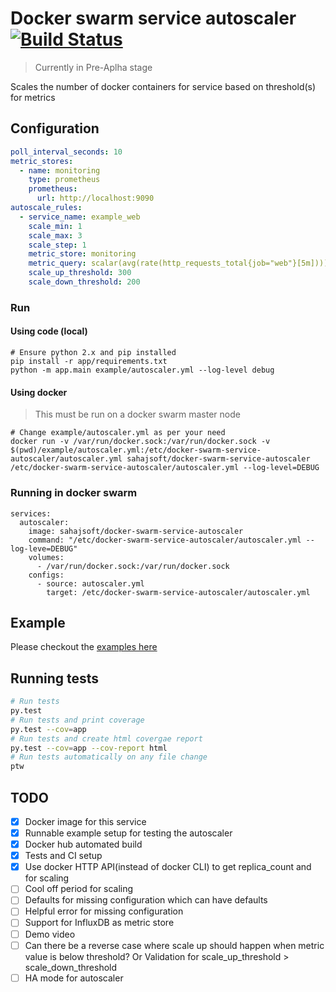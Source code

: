 # Docker swarm service autoscaler [![Build Status](https://travis-ci.org/sahajsoft/docker-swarm-service-autoscaler.svg?branch=master)](https://travis-ci.org/sahajsoft/docker-swarm-service-autoscaler?branch=master)

> Currently in Pre-Aplha stage

Scales the number of docker containers for service based on threshold(s) for metrics

## Configuration

```yml
poll_interval_seconds: 10
metric_stores:
  - name: monitoring
    type: prometheus
    prometheus:
      url: http://localhost:9090
autoscale_rules:
  - service_name: example_web
    scale_min: 1
    scale_max: 3
    scale_step: 1
    metric_store: monitoring
    metric_query: scalar(avg(rate(http_requests_total{job="web"}[5m])))
    scale_up_threshold: 300
    scale_down_threshold: 200
```

### Run

#### Using code (local)

```
# Ensure python 2.x and pip installed
pip install -r app/requirements.txt
python -m app.main example/autoscaler.yml --log-level debug
```

#### Using docker

> This must be run on a docker swarm master node

```
# Change example/autoscaler.yml as per your need
docker run -v /var/run/docker.sock:/var/run/docker.sock -v $(pwd)/example/autoscaler.yml:/etc/docker-swarm-service-autoscaler/autoscaler.yml sahajsoft/docker-swarm-service-autoscaler /etc/docker-swarm-service-autoscaler/autoscaler.yml --log-level=DEBUG
```

### Running in docker swarm

```
services:
  autoscaler:
    image: sahajsoft/docker-swarm-service-autoscaler
    command: "/etc/docker-swarm-service-autoscaler/autoscaler.yml --log-leve=DEBUG"
    volumes:
      - /var/run/docker.sock:/var/run/docker.sock
    configs:
      - source: autoscaler.yml
        target: /etc/docker-swarm-service-autoscaler/autoscaler.yml
```

## Example

Please checkout the [examples here](example/README.md)

## Running tests

```sh
# Run tests
py.test
# Run tests and print coverage
py.test --cov=app
# Run tests and create html covergae report
py.test --cov=app --cov-report html
# Run tests automatically on any file change
ptw
```

## TODO

- [x] Docker image for this service
- [x] Runnable example setup for testing the autoscaler
- [x] Docker hub automated build
- [x] Tests and CI setup
- [x] Use docker HTTP API(instead of docker CLI) to get replica_count and for scaling
- [ ] Cool off period for scaling
- [ ] Defaults for missing configuration which can have defaults
- [ ] Helpful error for missing configuration
- [ ] Support for InfluxDB as metric store
- [ ] Demo video
- [ ] Can there be a reverse case where scale up should happen when metric value is below threshold? Or Validation for scale_up_threshold > scale_down_threshold
- [ ] HA mode for autoscaler
